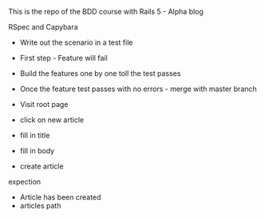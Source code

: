 This is the repo of the BDD course with Rails 5 - Alpha blog

RSpec and Capybara

- Write out the scenario in a test file
- First step - Feature will fail
- Build the features one by one toll the test passes
- Once the feature test passes with no errors - merge with master branch

- Visit root page
- click on new article
- fill in title
- fill in body
- create article

expection
- Article has been created
- articles path